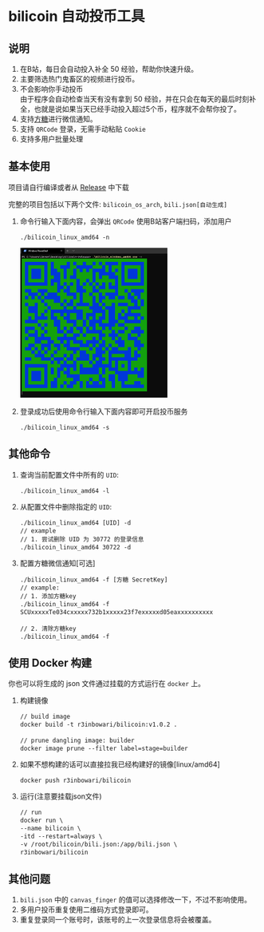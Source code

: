 # bilicoin 自动投币工具

## 说明
1. 在B站，每日会自动投入补全 50 经验，帮助你快速升级。   
2. 主要筛选热门鬼畜区的视频进行投币。  
3. 不会影响你手动投币  
   由于程序会自动检查当天有没有拿到 50 经验，并在只会在每天的最后时刻补全，也就是说如果当天已经手动投入超过5个币，程序就不会帮你投了。  
4. 支持[方糖](http://sc.ftqq.com/ "ftqq")进行微信通知。  
5. 支持 `QRCode` 登录，无需手动粘贴 `Cookie`  
6. 支持多用户批量处理  

## 基本使用  
项目请自行编译或者从 [Release](https://github.com/r3inbowari/bilicoin/releases "Releases Download") 中下载

完整的项目包括以下两个文件: `bilicoin_os_arch`, `bili.json[自动生成]`

1. 命令行输入下面内容，会弹出 `QRCode` 使用B站客户端扫码，添加用户  
    ```
    ./bilicoin_linux_amd64 -n
    ```
    <img src="qrcode.png" style="height:300px" />

2. 登录成功后使用命令行输入下面内容即可开启投币服务  
    ```
    ./bilicoin_linux_amd64 -s
    ```

## 其他命令  

1. 查询当前配置文件中所有的 `UID`:  
      
    ```
    ./bilicoin_linux_amd64 -l
    ```
2. 从配置文件中删除指定的 `UID`:  
    
    ```
    ./bilicoin_linux_amd64 [UID] -d
    // example
    // 1. 尝试删除 UID 为 30772 的登录信息
    ./bilicoin_linux_amd64 30722 -d
    ```
3. 配置方糖微信通知[可选]  
   
    ```
    ./bilicoin_linux_amd64 -f [方糖 SecretKey]
    // example: 
    // 1. 添加方糖key
    ./bilicoin_linux_amd64 -f SCUxxxxxTe034cxxxxx732b1xxxxx23f7exxxxxd05eaxxxxxxxxxx

    // 2. 清除方糖key
    ./bilicoin_linux_amd64 -f
    ```

## 使用 Docker 构建  

你也可以将生成的 json 文件通过挂载的方式运行在 `docker` 上。  
1. 构建镜像 
   
    ```
    // build image
    docker build -t r3inbowari/bilicoin:v1.0.2 .

    // prune dangling image: builder
    docker image prune --filter label=stage=builder
    ```

2. 如果不想构建的话可以直接拉我已经构建好的镜像[linux/amd64]  
   
    ```
    docker push r3inbowari/bilicoin
    ```

3. 运行(注意要挂载json文件)  
   
    ```
    // run
    docker run \
    --name bilicoin \ 
    -itd --restart=always \
    -v /root/bilicoin/bili.json:/app/bili.json \
    r3inbowari/bilicoin
    ```

## 其他问题  
1. `bili.json` 中的 `canvas_finger` 的值可以选择修改一下，不过不影响使用。  
2. 多用户投币重复使用二维码方式登录即可。  
3. 重复登录同一个账号时，该账号的上一次登录信息将会被覆盖。  
